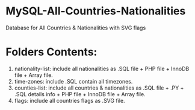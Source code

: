 # MySQL-All-Countries-Nationalities
Database for All Countries &amp; Nationalities with SVG flags


# Folders Contents:
1) nationality-list: include all nationalities as .SQL file + PHP file + InnoDB file + Array file.
2) time-zones: include .SQL contain all timezones.
3) counties-list: include all countries & nationalities as .SQL file + .PY + .SQL details info + PHP file + InnoDB file + Array file.
4) flags: include all countries flags as .SVG file.



